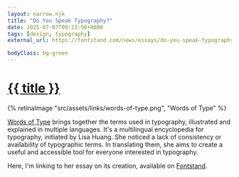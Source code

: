 ```yaml
---
layout: narrow.njk
title: "Do You Speak Typography?"
date: 2025-07-07T09:23:56+0000
tags: [design, typography]
external_url: https://fontstand.com/news/essays/do-you-speak-typography/?ref=daniel.pizza

bodyClass: bg-green
---
```


<h1><a href="{{ external_url }}">{{ title }}</a></h1>

{% retinaImage "src/assets/links/words-of-type.png", "Words of Type" %}

<a href="https://wiki.wordsoftype.com/?ref=daniel.pizza" title="Words of Type" rel="external" target="_blank">Words of Type</a> brings together the terms used in typography, illustrated and explained in multiple languages. It's a multilingual encyclopedia for typography, initiated by Lisa Huang. She noticed a lack of consistency or availability of typographic terms. In translating them, she aims to create a useful and accessible tool for everyone interested in typography. 

Here, I'm linking to her essay on its creation, available on <a href="https://fontstand.com/news/essays/do-you-speak-typography/?ref=daniel.pizza" title="Do You Speak Typography?" rel="external" target="_blank">Fontstand</a>.